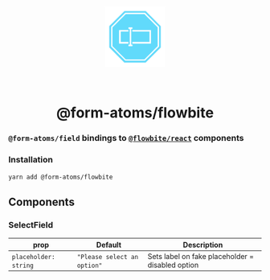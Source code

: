 <div align="center">
  <img width="120" style="margin: 32px" src="../../form-atoms-field.svg">
  <h1>@form-atoms/flowbite</h1>
</div>

### `@form-atoms/field` bindings to [`@flowbite/react`](https://flowbite-react.com/forms) components

### Installation

```
yarn add @form-atoms/flowbite
```

## Components

### SelectField

| prop                  | Default                     | Description                                      |
| --------------------- | --------------------------- | ------------------------------------------------ |
| `placeholder: string` | `"Please select an option"` | Sets label on fake placeholder = disabled option |
